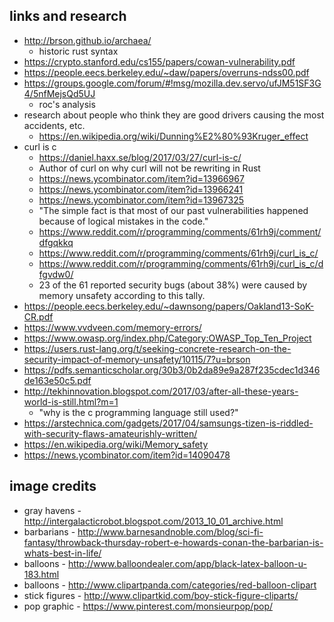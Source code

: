## links and research

- http://brson.github.io/archaea/
  - historic rust syntax
- https://crypto.stanford.edu/cs155/papers/cowan-vulnerability.pdf
- https://people.eecs.berkeley.edu/~daw/papers/overruns-ndss00.pdf
- https://groups.google.com/forum/#!msg/mozilla.dev.servo/ufJM51SF3G4/5nfMejsQd5UJ
  - roc's analysis
- research about people who think they are good drivers causing the most accidents, etc.
  - https://en.wikipedia.org/wiki/Dunning%E2%80%93Kruger_effect
- curl is c
  - https://daniel.haxx.se/blog/2017/03/27/curl-is-c/
  - Author of curl on why curl will not be rewriting in Rust
  - https://news.ycombinator.com/item?id=13966967
  - https://news.ycombinator.com/item?id=13966241
  - https://news.ycombinator.com/item?id=13967325
  - "The simple fact is that most of our past vulnerabilities happened because of logical mistakes in the code."
  - https://www.reddit.com/r/programming/comments/61rh9j/comment/dfgqkkq
  - https://www.reddit.com/r/programming/comments/61rh9j/curl_is_c/
  - https://www.reddit.com/r/programming/comments/61rh9j/curl_is_c/dfgvdw0/
  - 23 of the 61 reported security bugs (about 38%) were caused by
    memory unsafety according to this tally.
- https://people.eecs.berkeley.edu/~dawnsong/papers/Oakland13-SoK-CR.pdf
- https://www.vvdveen.com/memory-errors/
- https://www.owasp.org/index.php/Category:OWASP_Top_Ten_Project
- https://users.rust-lang.org/t/seeking-concrete-research-on-the-security-impact-of-memory-unsafety/10115/7?u=brson
- https://pdfs.semanticscholar.org/30b3/0b2da89e9a287f235cdec1d346de163e50c5.pdf
- http://tekhinnovation.blogspot.com/2017/03/after-all-these-years-world-is-still.html?m=1
  - "why is the c programming language still used?"
- https://arstechnica.com/gadgets/2017/04/samsungs-tizen-is-riddled-with-security-flaws-amateurishly-written/
- https://en.wikipedia.org/wiki/Memory_safety
- https://news.ycombinator.com/item?id=14090478

## image credits

- gray havens - http://intergalacticrobot.blogspot.com/2013_10_01_archive.html
- barbarians - http://www.barnesandnoble.com/blog/sci-fi-fantasy/throwback-thursday-robert-e-howards-conan-the-barbarian-is-whats-best-in-life/
- balloons - http://www.balloondealer.com/app/black-latex-balloon-u-183.html
- balloons - http://www.clipartpanda.com/categories/red-balloon-clipart
- stick figures - http://www.clipartkid.com/boy-stick-figure-cliparts/
- pop graphic - https://www.pinterest.com/monsieurpop/pop/
